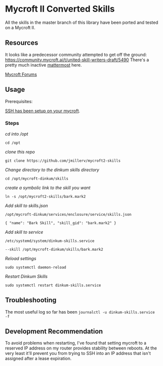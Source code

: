 # Mycroft II Converted Skills

All the skills in the master branch of this library have
been ported and tested on a Mycroft II. 

## Resources 
It looks like a predecessor community attempted to get off the ground: https://community.mycroft.ai/t/united-skill-writers-draft/5490
There's a pretty much inactive [mattermost](https://mycroft.cloud.mattermost.com/community/channels/united_skill_writers) here. 

[Mycroft Forums](https://community.mycroft.ai/)



## Usage 

Prerequisites: 

[SSH has been setup on your mycroft](https://mycroft-ai.gitbook.io/mark-ii/advanced/ssh-access). 

### Steps 

*cd into /opt*

`cd /opt`

*clone this repo*  

`git clone https://github.com/jmillerv/mycroft2-skills` 

*Change directory to the dinkum skills directory*

`cd /opt/mycroft-dinkum/skills`


*create a symbolic link to the skill you want*

`ln -s /opt/mycroft2-skills/bark.mark2`

*Add skill to skills.json*  

`/opt/mycroft-dinkum/services/enclosure/service/skills.json` 

`{ "name": "Bark Skill", "skill_gid": "bark.mark2" }`

*Add skill to service*   

`/etc/systemd/system/dinkum-skills.service` 

`--skill /opt/mycroft-dinkum/skills/bark.mark2`

*Reload settings*   

`sudo systemctl daemon-reload`

*Restart Dinkum Skills*   

`sudo systemctl restart dinkum-skills.service`

## Troubleshooting 
The most useful log so far has been `journalctl -u dinkum-skills.service -f`

## Development Recommendation
To avoid problems when restarting, I've found that setting mycroft to a reserved IP address on my router provides stability between reboots. At the very least it'll prevent you from trying to SSH into an IP address that isn't assigned after a lease expiration. 
